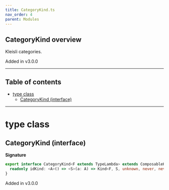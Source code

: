 ```yaml
---
title: CategoryKind.ts
nav_order: 4
parent: Modules
---
```


## CategoryKind overview

Kleisli categories.

Added in v3.0.0

---

<h2 class="text-delta">Table of contents</h2>

- [type class](#type-class)
  - [CategoryKind (interface)](#categorykind-interface)

---

# type class

## CategoryKind (interface)

**Signature**

```ts
export interface CategoryKind<F extends TypeLambda> extends ComposableKind<F> {
  readonly idKind: <A>() => <S>(a: A) => Kind<F, S, unknown, never, never, A>
}
```

Added in v3.0.0
